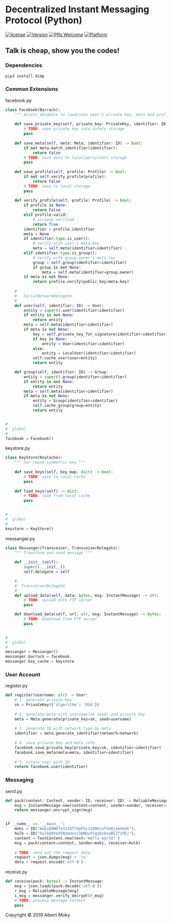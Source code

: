 # Decentralized Instant Messaging Protocol (Python)

[![license](https://img.shields.io/github/license/mashape/apistatus.svg)](https://github.com/dimchat/core-py/blob/master/LICENSE)
[![Version](https://img.shields.io/badge/alpha-0.7.4-red.svg)](https://github.com/dimchat/core-py/wiki)
[![PRs Welcome](https://img.shields.io/badge/PRs-welcome-brightgreen.svg)](https://github.com/dimchat/core-py/pulls)
[![Platform](https://img.shields.io/badge/Platform-Python%203-brightgreen.svg)](https://github.com/dimchat/core-py/wiki)

## Talk is cheap, show you the codes!

### Dependencies

```javascript
pip3 install dimp
```

### Common Extensions

facebook.py

```python
class Facebook(Barrack):
    """ Access database to load/save user's private key, meta and profiles """
    
    def save_private_key(self, private_key: PrivateKey, identifier: ID) -> bool:
        # TODO: save private key into safety storage
        pass
    
    def save_meta(self, meta: Meta, identifier: ID) -> bool:
        if not meta.match_identifier(identifier):
            return False
        # TODO: save meta to local/persistent storage
        pass
    
    def save_profile(self, profile: Profile) -> bool:
        if not self.verify_profile(profile):
            return False
        # TODO: save to local storage
        pass
    
    def verify_profile(self, profile: Profile) -> bool:
        if profile is None:
            return False
        elif profile.valid:
            # already verified
            return True
        identifier = profile.identifier
        meta = None
        if identifier.type.is_user():
            # verify with user's meta.key
            meta = self.meta(identifier=identifier)
        elif identifier.type.is_group():
            # verify with group owner's meta.key
            group = self.group(identifier=identifier)
            if group is not None:
                meta = self.meta(identifier=group.owner)
        if meta is not None:
            return profile.verify(public_key=meta.key)
    
    #
    #   SocialNetworkDelegate
    #
    def user(self, identifier: ID) -> User:
        entity = super().user(identifier=identifier)
        if entity is not None:
            return entity
        meta = self.meta(identifier=identifier)
        if meta is not None:
            key = self.private_key_for_signature(identifier=identifier)
            if key is None:
                entity = User(identifier=identifier)
            else:
                entity = LocalUser(identifier=identifier)
            self.cache_user(user=entity)
            return entity

    def group(self, identifier: ID) -> Group:
        entity = super().group(identifier=identifier)
        if entity is not None:
            return entity
        meta = self.meta(identifier=identifier)
        if meta is not None:
            entity = Group(identifier=identifier)
            self.cache_group(group=entity)
            return entity


#
#  global
#
facebook = Facebook()
```

keystore.py

```python
class KeyStore(KeyCache):
    """ For reuse symmetric key """
    
    def save_keys(self, key_map: dict) -> bool:
        # TODO: save to local cache
        pass
    
    def load_keys(self) -> dict:
        # TODO: load from local cache
        pass


#
#  global
#
keystore = KeyStore()
```

messanger.py

```python
class Messanger(Transceiver, TransceiverDelegate):
    """ Transform and send message """
    
    def __init__(self):
        super().__init__()
        self.delegate = self

    #
    #  TransceiverDelegate
    #
    def upload_data(self, data: bytes, msg: InstantMessage) -> str:
        # TODO: upload onto FTP server
        pass

    def download_data(self, url: str, msg: InstantMessage) -> bytes:
        # TODO: download from FTP server
        pass


#
#  global
#
messanger = Messanger()
messanger.barrack = facebook
messanger.key_cache = keystore
```

### User Account

register.py

```python
def register(username: str) -> User:
    # 1. generate private key
    sk = PrivateKey({'algorithm': 'RSA'})
    
    # 2. generate meta with username(as seed) and private key
    meta = Meta.generate(private_key=sk, seed=username)
    
    # 3. generate ID with network type by meta
    identifier = meta.generate_identifier(network=network)
    
    # 4. save private key and meta info
    facebook.save_private_key(private_key=sk, identifier=identifier)
    facebook.save_meta(meta=meta, identifier=identifier)
    
    # 5. create user with ID
    return facebook.user(identifier)
```

### Messaging

send.py

```python
def pack(content: Content, sender: ID, receiver: ID) -> ReliableMessage:
    msg = InstantMessage.new(content=content, sender=sender, receiver=receiver)
    return messanger.encrypt_sign(msg)


if __name__ == '__main__':
    moki = ID("moki@4WDfe3zZ4T7opFSi3iDAKiuTnUHjxmXekk");
    hulk = ID("hulk@4YeVEN3aUnvC1DNUufCq1bs9zoBSJTzVEj");
    content = TextContent.new(text='Hello world!')
    msg = pack(content=content, sender=moki, receiver=hulk)
    
    # TODO: send out the request data
    request = json.dumps(msg) + '\n'
    data = request.encode('utf-8')
```

receive.py

```python
def receive(pack: bytes) -> InstantMessage:
    msg = json.loads(pack.decode('utf-8'))
    r_msg = ReliableMessage(msg)
    i_msg = messanger.verify_decrypt(r_msg)
    # TODO: process message content
    pass
```

Copyright &copy; 2019 Albert Moky
